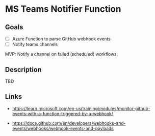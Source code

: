 # MS Teams Notifier Function

## Goals

- [ ] Azure Function to parse GitHub webhook events
- [ ] Notify teams channels

MVP: Notify a channel on failed (scheduled) workflows

## Description

TBD

## Links

- https://learn.microsoft.com/en-us/training/modules/monitor-github-events-with-a-function-triggered-by-a-webhook/

- https://docs.github.com/en/developers/webhooks-and-events/webhooks/webhook-events-and-payloads
